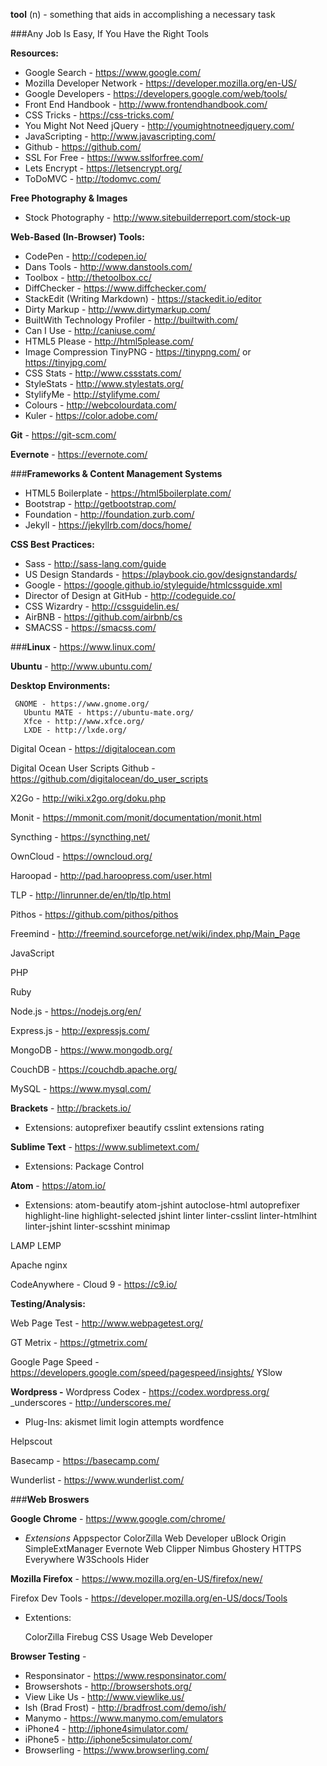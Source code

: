 **tool** (n) -  something that aids in accomplishing a necessary task

###Any Job Is Easy, If You Have the Right Tools

**Resources:**

-   Google Search - https://www.google.com/
-   Mozilla Developer Network - https://developer.mozilla.org/en-US/
-   Google Developers - https://developers.google.com/web/tools/
-   Front End Handbook - http://www.frontendhandbook.com/
-   CSS Tricks - https://css-tricks.com/
-   You Might Not Need jQuery - http://youmightnotneedjquery.com/
-   JavaScripting - http://www.javascripting.com/
-   Github - https://github.com/
-   SSL For Free - https://www.sslforfree.com/
-   Lets Encrypt - https://letsencrypt.org/
-   ToDoMVC - http://todomvc.com/

**Free Photography & Images**

-   Stock Photography - http://www.sitebuilderreport.com/stock-up

**Web-Based (In-Browser) Tools:**

-   CodePen - http://codepen.io/
-   Dans Tools - http://www.danstools.com/
-   Toolbox - http://thetoolbox.cc/
-   DiffChecker - https://www.diffchecker.com/
-   StackEdit (Writing Markdown) - https://stackedit.io/editor
-   Dirty Markup - http://www.dirtymarkup.com/
-   BuiltWith Technology Profiler - http://builtwith.com/
-   Can I Use - http://caniuse.com/
-   HTML5 Please - http://html5please.com/
-   Image Compression TinyPNG - https://tinypng.com/ or https://tinyjpg.com/
-   CSS Stats - http://www.cssstats.com/
-   StyleStats - http://www.stylestats.org/
-   StylifyMe - http://stylifyme.com/
-   Colours - http://webcolourdata.com/
-   Kuler - https://color.adobe.com/

**Git** - https://git-scm.com/

**Evernote** - https://evernote.com/

###**Frameworks & Content Management Systems**

-   HTML5 Boilerplate - https://html5boilerplate.com/
-   Bootstrap - http://getbootstrap.com/
-   Foundation - http://foundation.zurb.com/
-   Jekyll - https://jekyllrb.com/docs/home/

**CSS Best Practices:**

-   Sass - http://sass-lang.com/guide
-   US Design Standards - https://playbook.cio.gov/designstandards/
-   Google - https://google.github.io/styleguide/htmlcssguide.xml
-   Director of Design at GitHub - http://codeguide.co/
-   CSS Wizardry - http://cssguidelin.es/
-   AirBNB - https://github.com/airbnb/cs
-   SMACSS - https://smacss.com/

###**Linux** - https://www.linux.com/

**Ubuntu** - http://www.ubuntu.com/

**Desktop Environments:**

     GNOME - https://www.gnome.org/
       Ubuntu MATE - https://ubuntu-mate.org/
       Xfce - http://www.xfce.org/
       LXDE - http://lxde.org/

Digital Ocean - https://digitalocean.com

Digital Ocean User Scripts Github - https://github.com/digitalocean/do_user_scripts

X2Go - http://wiki.x2go.org/doku.php

Monit - https://mmonit.com/monit/documentation/monit.html

Syncthing - https://syncthing.net/

OwnCloud - https://owncloud.org/

Haroopad - http://pad.haroopress.com/user.html

TLP - http://linrunner.de/en/tlp/tlp.html

Pithos - https://github.com/pithos/pithos

Freemind - http://freemind.sourceforge.net/wiki/index.php/Main_Page

JavaScript

PHP

Ruby

Node.js - https://nodejs.org/en/

Express.js - http://expressjs.com/

MongoDB - https://www.mongodb.org/

CouchDB - https://couchdb.apache.org/

MySQL - https://www.mysql.com/

**Brackets** - http://brackets.io/

-   Extensions:
          autoprefixer
          beautify
          csslint
          extensions rating

**Sublime Text** -  https://www.sublimetext.com/

-   Extensions:
    Package Control

**Atom** - https://atom.io/

-   Extensions:
       atom-beautify
       atom-jshint
       autoclose-html
       autoprefixer
       highlight-line
       highlight-selected
       jshint
       linter
       linter-csslint
       linter-htmlhint
       linter-jshint
       linter-scsshint
       minimap

LAMP
LEMP

Apache
nginx

CodeAnywhere -
Cloud 9 - https://c9.io/

**Testing/Analysis:**

Web Page Test - http://www.webpagetest.org/

GT Metrix - https://gtmetrix.com/

Google Page Speed - https://developers.google.com/speed/pagespeed/insights/
YSlow

**Wordpress -**
Wordpress Codex - https://codex.wordpress.org/
_underscores - http://underscores.me/

-   Plug-Ins:
        akismet
        limit login attempts
        wordfence

Helpscout

Basecamp - https://basecamp.com/

Wunderlist - https://www.wunderlist.com/

###**Web Broswers**

**Google Chrome** - https://www.google.com/chrome/

-   *Extensions*
       Appspector
       ColorZilla
       Web Developer
       uBlock Origin
       SimpleExtManager
       Evernote Web Clipper
       Nimbus
       Ghostery
       HTTPS Everywhere
       W3Schools Hider

**Mozilla Firefox** - https://www.mozilla.org/en-US/firefox/new/

Firefox Dev Tools - https://developer.mozilla.org/en-US/docs/Tools

-   Extentions:


       ColorZilla
       Firebug
       CSS Usage
       Web Developer

**Browser Testing** -

-   Responsinator - https://www.responsinator.com/
-   Browsershots - http://browsershots.org/
-   View Like Us - http://www.viewlike.us/
-   Ish (Brad Frost) - http://bradfrost.com/demo/ish/
-   Manymo - https://www.manymo.com/emulators
-   iPhone4 - http://iphone4simulator.com/
-   iPhone5 - http://iphone5csimulator.com/
-   Browserling - https://www.browserling.com/
